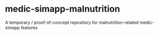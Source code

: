 # medic-simapp-malnutrition
A temporary / proof-of-concept repository for malnutrition-related medic-simapp features
